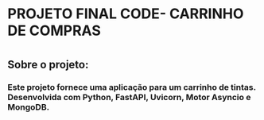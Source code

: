 <h1> PROJETO FINAL CODE- CARRINHO DE COMPRAS<h1>
<h2> Sobre o projeto: 
<h3> Este projeto fornece uma aplicação para um carrinho de tintas. Desenvolvida com Python, FastAPI, Uvicorn, Motor Asyncio e MongoDB. <h3>

<h2> 
<h2>
